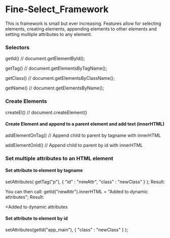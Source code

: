 # Fine-Select_Framework

This is framework is small but ever increasing. Features allow for selecting elements, 
creating elements, appending elements to other elements and setting multiple attributes to any element.

### Selectors
getId()           // document.getElementById();

getTag()          // document.getElementsByTagName();

getClass()        // document.getElementsByClassName();

getName()         // document.getElementsByName();

### Create Elements
createEl()        // document.createElement()
#### Create Element and append to a parent element and add text (innerHTML)
addElementOnTag() // Append child to parent by tagname with innerHTML

addElementOnId()  // Append child to parent by id with innerHTML

### Set multiple attributes to an HTML element 

#### Set attribute to element by tagname
setAttributes( getTag("p"), 
    { "id" : "newAttr", "class" : "newClass" }
);
Result: <p id="newAttr" class="newClass"></p>
You can then call:
getId("newAttr").innerHTML = "Added to dynamic attributes";
Result: <p id="newAttr" class="newClass"><Added to dynamic attributes</p>

#### Set attribute to element by id 
setAttributes(getId("app_main"), 
    { "class" : "newClass" }
);

